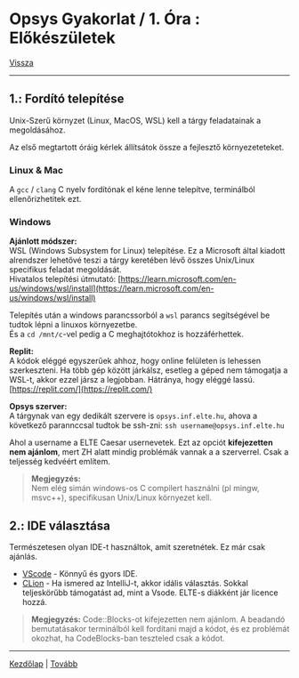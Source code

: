 # Opsys Gyakorlat / 1. Óra : Előkészületek

[Vissza](index.md)

---

## 1.: Fordító telepítése

Unix-Szerű környzet (Linux, MacOS, WSL) kell
a tárgy feladatainak a megoldásához.

Az első megtartott óráig kérlek állítsátok össze a fejlesztő környezeteteket.

### Linux & Mac

A `gcc` / `clang` C nyelv fordítónak el kéne lenne telepítve, terminálból ellenőrizhetitek ezt.

### Windows

**Ajánlott módszer:**  
WSL (Windows Subsystem for Linux) telepítése.
Ez a Microsoft által kiadott alrendszer lehetővé teszi a
tárgy keretében lévő összes Unix/Linux specifikus feladat megoldását.  
Hivatalos telepítési útmutató:
[https://learn.microsoft.com/en-us/windows/wsl/install](https://learn.microsoft.com/en-us/windows/wsl/install)

Telepítés után a windows parancssorból a `wsl` parancs
segítségével be tudtok lépni a linuxos környezetbe.  
És a `cd /mnt/c`-vel pedig a C meghajtótokhoz is hozzáférhettek.

**Replit:**  
A kódok eléggé egyszerűek ahhoz, hogy online felületen is lehessen szerkeszteni.
Ha több gép között járkálsz, esetleg a géped nem támogatja a WSL-t, akkor ezzel jársz a legjobban.
Hátránya, hogy eléggé lassú.
[https://replit.com/](https://replit.com/)

**Opsys szerver:**  
A tárgynak van egy dedikált szervere is `opsys.inf.elte.hu`, ahova a következő parannccsal tudtok be ssh-zni:
`ssh username@opsys.inf.elte.hu`

Ahol a username a ELTE Caesar usernevetek.
Ezt az opciót **kifejezetten nem ajánlom**, mert ZH alatt mindig problémák vannak a
a szerverrel. Csak a teljesség kedvéért említem.

> **Megjegyzés:**  
> Nem elég simán windows-os C compilert használni (pl mingw, msvc++), specifikusan Unix/Linux környezet kell.


## 2.: IDE választása

Természetesen olyan IDE-t használtok, amit szeretnétek. Ez már csak ajánlás.

- [VScode](https://code.visualstudio.com/) - Könnyű és gyors IDE.
- [CLion](https://www.jetbrains.com/clion/) - Ha ismered az IntelliJ-t, akkor idális választás. Sokkal teljeskörűbb támogatást ad, mint a Vsode. ELTE-s diákként jár licence hozzá.

> **Megjegyzés:**
> Code::Blocks-ot kifejezetten nem ajánlom. A beadandó bemutatásakor terminálból kell fordítani majd a kódot, 
> és ez problémát okozhat, ha CodeBlocks-ban teszteled csak a kódot.
---

[Kezdőlap](index.md)
|
[Tovább](gy0.md)
